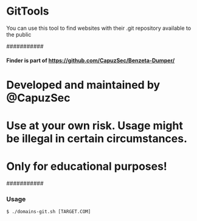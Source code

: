# GitTools 

You can use this tool to find websites with their .git repository available to the public

###########
#### Finder is part of https://github.com/CapuzSec/Benzeta-Dumper/
#
# Developed and maintained by @CapuzSec 
#
# Use at your own risk. Usage might be illegal in certain circumstances.
# Only for educational purposes!
###########

### Usage 

```
$ ./domains-git.sh [TARGET.COM] 
```
